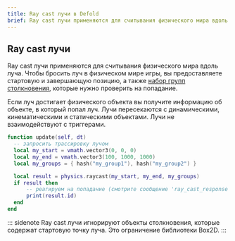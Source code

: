 ```yaml
---
title: Ray cast лучи в Defold
brief: Ray cast лучи применяются для считывания физического мира вдоль луча. Данное руководство объясняет, как это работает.
---
```


## Ray cast лучи

Ray cast лучи применяются для считывания физического мира вдоль луча. Чтобы бросить луч в физическом мире игры, вы предоставляете стартовую и завершающую позицию, а также [набор групп столкновения](/manuals/physics-groups), которые нужно проверить на попадание.

Если луч достигает физического объекта вы получите информацию об объекте, в который попал луч. Лучи пересекаются с динамическими, кинематическими и статическими объектами. Лучи не взаимодействуют с триггерами.

```lua
function update(self, dt)
  -- запросить трассировку лучом
  local my_start = vmath.vector3(0, 0, 0)
  local my_end = vmath.vector3(100, 1000, 1000)
  local my_groups = { hash("my_group1"), hash("my_group2") }

  local result = physics.raycast(my_start, my_end, my_groups)
  if result then
      -- реагируем на попадание (смотрите сообщение 'ray_cast_response' для всех значений)
      print(result.id)
  end
end
```

::: sidenote
Ray cast лучи игнорируют объекты столкновения, которые содержат стартовую точку луча. Это ограничение библиотеки Box2D.
:::
